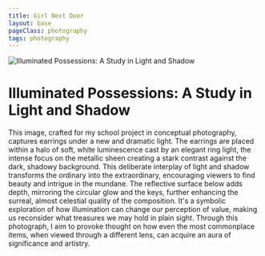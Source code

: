 ```yaml
---
title: Girl Next Door
layout: base
pageClass: photography
tags: photography
---
```

<head>
    <meta charset="utf-8">
    <title>Illuminated Possessions: A Study in Light and Shadow</title>
   
<body>
    <div class="container">
        <img src="/images/jewelry copy.jpg" alt="Illuminated Possessions: A Study in Light and Shadow" class="image">
        <div class="description">
            <h1>Illuminated Possessions: A Study in Light and Shadow</h1>
            <p>This image, crafted for my school project in conceptual photography, captures earrings under a new and dramatic light. The earrings are placed within a halo of soft, white luminescence cast by an elegant ring light, the intense focus on the metallic sheen creating a stark contrast against the dark, shadowy background. This deliberate interplay of light and shadow transforms the ordinary into the extraordinary, encouraging viewers to find beauty and intrigue in the mundane. The reflective surface below adds depth, mirroring the circular glow and the keys, further enhancing the surreal, almost celestial quality of the composition. It's a symbolic exploration of how illumination can change our perception of value, making us reconsider what treasures we may hold in plain sight. Through this photograph, I aim to provoke thought on how even the most commonplace items, when viewed through a different lens, can acquire an aura of significance and artistry.</p>
        </div>
    </div>